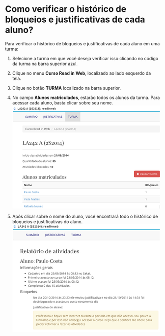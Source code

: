 # Como verificar o histórico de bloqueios e justificativas de cada aluno?

Para verificar o histórico de bloqueios e justificativas de cada aluno em uma turma:

1. Selecione a turma em que você deseja verificar isso clicando no código da turma na barra superior azul.

2. Clique no menu **Curso Read in Web**, localizado ao lado esquerdo da tela.

3. Clique no botão **TURMA** localizado na barra superior.

4. No campo **Alunos matriculados**, estarão todos os alunos da turma. Para acessar cada aluno, basta clicar sobre seu nome.![](images/student-history.png)

5. Após clicar sobre o nome do aluno, você encontrará todo o histórico de bloqueios e justificativas do aluno. ![](images/student-history-page.png)
